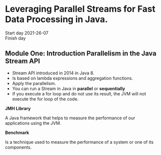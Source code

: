 # Leveraging Parallel Streams for Fast Data Processing in Java.

Start day 2021-26-07 <br>
Finish day

## Module One: Introduction Parallelism in the Java Stream API

- Stream API introduced in 2014 in Java 8.
- Is based on lambda expressions and aggregation functions.
- Apply the parallelism.
- You can run a Stream in Java in **parallel** or **sequentially**
- If you execute a for loop and do not use its result, the JVM will not execute
  the for loop of the code.

**JMH Library**

A Java framework that helps to measure the performance of our applications using the JVM.

**Benchmark**

Is a technique used to measure the performance of a system or one of its components.